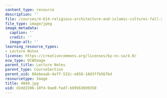 ```yaml
---
content_type: resource
description: ''
file: /courses/4-614-religious-architecture-and-islamic-cultures-fall-2002/d2dd150610fd9ae0fad7b99563699350_4049.jpg
file_type: image/jpeg
image_metadata:
  caption: ''
  credit: ''
  image-alt: ''
learning_resource_types:
- Lecture Notes
license: https://creativecommons.org/licenses/by-nc-sa/4.0/
ocw_type: OCWImage
parent_title: Lecture Notes
parent_type: CourseSection
parent_uid: 68abeaab-4eff-532c-e858-18d3ffb567bd
resourcetype: Image
title: 4049.jpg
uid: d2dd1506-10fd-9ae0-fad7-b99563699350
---
```

